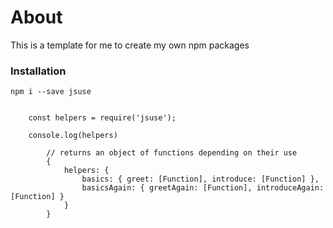 # About

This is a template for me to create my own npm packages

### Installation

`npm i --save jsuse`

```

    const helpers = require('jsuse');

    console.log(helpers) 
    
        // returns an object of functions depending on their use
        {
            helpers: {
                basics: { greet: [Function], introduce: [Function] },
                basicsAgain: { greetAgain: [Function], introduceAgain: [Function] }
            }
        }

```